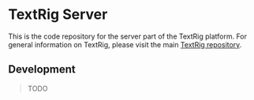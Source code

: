 # TextRig Server

This is the code repository for the server part of the TextRig platform. For general information on TextRig, please visit the main [TextRig repository](https://github.com/VedaWebProject/TextRig).


## Development

> TODO